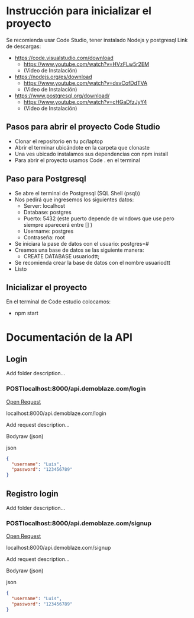 # Instrucción para inicializar el proyecto

Se recomienda usar Code Studio, tener instalado Nodejs y postgresql
Link de descargas:

- https://code.visualstudio.com/download
  - https://www.youtube.com/watch?v=HVzFLw5r2EM
  - (Video de Instalación)
- https://nodejs.org/es/download
  - https://www.youtube.com/watch?v=dsvCofDdTVA
  - (Video de Instalación)
- https://www.postgresql.org/download/
  - https://www.youtube.com/watch?v=cHGaDfzJyY4
  - (Video de Instalación)

## Pasos para abrir el proyecto Code Studio

- Clonar el repositorio en tu pc/laptop
- Abrir el terminar ubicándote en la carpeta que clonaste
- Una ves ubicado instalamos sus dependencias con npm install
- Para abrir el proyecto usamos Code . en el terminal

## Paso para Postgresql

- Se abre el terminal de Postgresql (SQL Shell (psql))
- Nos pedirá que ingresemos los siguientes datos:
  - Server: localhost
  - Database: postgres
  - Puerto: 5432 (este puerto depende de windows que use pero siempre aparecerá entre [] )
  - Username: postgres
  - Contraseña: root
- Se iniciara la pase de datos con el usuario: postgres=#
- Creamos una base de datos se las siguiente manera:
  - CREATE DATABASE usuariodtt;
- Se recomienda crear la base de datos con el nombre usuariodtt
- Listo

## Inicializar el proyecto

En el terminal de Code estudio colocamos:

- npm start

# Documentación de la API

## Login

Add folder description…

### POSTlocalhost:8000/api.demoblaze.com/login

[Open Request](https://desktop.postman.com/?desktopVersion=10.13.0&userId=25300146&teamId=4551841)

localhost:8000/api.demoblaze.com/login

Add request description…

Bodyraw (json)

json

```json
{
  "username": "Luis",
  "password": "123456789"
}
```

## Registro login

Add folder description…

### POSTlocalhost:8000/api.demoblaze.com/signup

[Open Request](https://desktop.postman.com/?desktopVersion=10.13.0&userId=25300146&teamId=4551841)

localhost:8000/api.demoblaze.com/signup

Add request description…

Bodyraw (json)

json

```json
{
  "username": "Luis",
  "password": "123456789"
}
```
